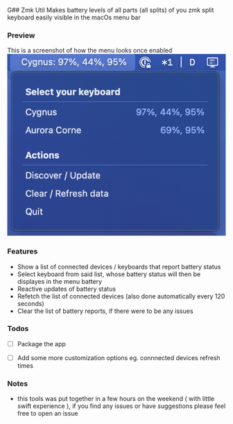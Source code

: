 G## Zmk Util
Makes battery levels of all parts (all splits) of you zmk split keyboard easily visible in the macOs menu bar
### Preview
This is a screenshot of how the menu looks once enabled
![Preview](./imgs/menu.png)

### Features
- Show a list of connected devices / keyboards that report battery status
- Select keyboard from said list, whose battery status will then be displayes in the menu battery
- Reactive updates of battery status
- Refetch the list of connected devices (also done automatically every 120 seconds)
- Clear the list of battery reports, if there were to be any issues



### Todos
- [ ] Package the app
- [ ] Add some more customization options eg. connnected devices refresh times



### Notes
- this tools was put together in a few hours on the weekend ( with little swift experience ), if you find any issues or have suggestions please feel free to open an issue

